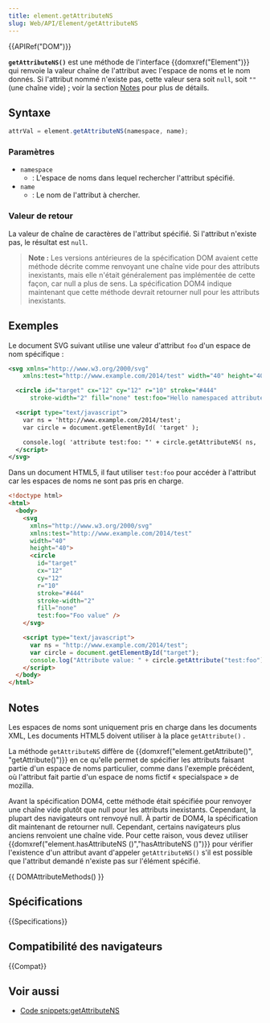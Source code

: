 ```yaml
---
title: element.getAttributeNS
slug: Web/API/Element/getAttributeNS
---
```


{{APIRef("DOM")}}

**`getAttributeNS()`** est une méthode de l'interface {{domxref("Element")}} qui renvoie la valeur chaîne de l'attribut avec l'espace de noms et le nom donnés. Si l'attribut nommé n'existe pas, cette valeur sera soit `null`, soit `""` (une chaîne vide)&nbsp;; voir la section [Notes](#notes) pour plus de détails.

## Syntaxe

```js
attrVal = element.getAttributeNS(namespace, name);
```

### Paramètres

- `namespace`
  - : L'espace de noms dans lequel rechercher l'attribut spécifié.
- `name`
  - : Le nom de l'attribut à chercher.

### Valeur de retour

La valeur de chaîne de caractères de l'attribut spécifié. Si l'attribut n'existe pas, le résultat est `null`.

> **Note :** Les versions antérieures de la spécification DOM avaient cette méthode décrite comme renvoyant une chaîne vide pour des attributs inexistants, mais elle n'était généralement pas implémentée de cette façon, car null a plus de sens. La spécification DOM4 indique maintenant que cette méthode devrait retourner null pour les attributs inexistants.

## Exemples

Le document SVG suivant utilise une valeur d'attribut `foo` d'un espace de nom spécifique :

```xml
<svg xmlns="http://www.w3.org/2000/svg"
    xmlns:test="http://www.example.com/2014/test" width="40" height="40">

  <circle id="target" cx="12" cy="12" r="10" stroke="#444"
      stroke-width="2" fill="none" test:foo="Hello namespaced attribute!"/>

  <script type="text/javascript">
    var ns = 'http://www.example.com/2014/test';
    var circle = document.getElementById( 'target' );

    console.log( 'attribute test:foo: "' + circle.getAttributeNS( ns, 'foo' ) + '"' );
  </script>
</svg>
```

Dans un document HTML5, il faut utiliser `test:foo` pour accéder à l'attribut car les espaces de noms ne sont pas pris en charge.

```html
<!doctype html>
<html>
  <body>
    <svg
      xmlns="http://www.w3.org/2000/svg"
      xmlns:test="http://www.example.com/2014/test"
      width="40"
      height="40">
      <circle
        id="target"
        cx="12"
        cy="12"
        r="10"
        stroke="#444"
        stroke-width="2"
        fill="none"
        test:foo="Foo value" />
    </svg>

    <script type="text/javascript">
      var ns = "http://www.example.com/2014/test";
      var circle = document.getElementById("target");
      console.log("Attribute value: " + circle.getAttribute("test:foo"));
    </script>
  </body>
</html>
```

## Notes

Les espaces de noms sont uniquement pris en charge dans les documents XML, Les documents HTML5 doivent utiliser à la place `getAttribute()` .

La méthode `getAttributeNS` diffère de {{domxref("element.getAttribute()", "getAttribute()")}} en ce qu'elle permet de spécifier les attributs faisant partie d'un espace de noms particulier, comme dans l'exemple précédent, où l'attribut fait partie d'un espace de noms fictif «&nbsp;specialspace&nbsp;» de mozilla.

Avant la spécification DOM4, cette méthode était spécifiée pour renvoyer une chaîne vide plutôt que null pour les attributs inexistants. Cependant, la plupart des navigateurs ont renvoyé null. À partir de DOM4, la spécification dit maintenant de retourner null. Cependant, certains navigateurs plus anciens renvoient une chaîne vide. Pour cette raison, vous devez utiliser {{domxref("element.hasAttributeNS ()","hasAttributeNS ()")}} pour vérifier l'existence d'un attribut avant d'appeler `getAttributeNS()` s'il est possible que l'attribut demandé n'existe pas sur l'élément spécifié.

{{ DOMAttributeMethods() }}

## Spécifications

{{Specifications}}

## Compatibilité des navigateurs

{{Compat}}

## Voir aussi

- [Code snippets:getAttributeNS](/fr/Add-ons/Code_snippets/getAttributeNS)
